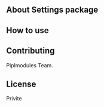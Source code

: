 ## About Settings package


## How to use


## Contributing

Piplmodules Team.


## License

Privite